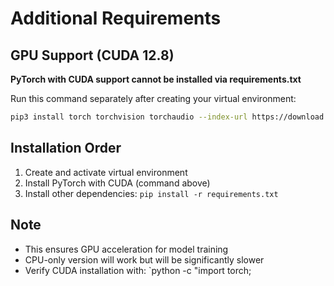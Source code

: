 # Additional Requirements

## GPU Support (CUDA 12.8)

**PyTorch with CUDA support cannot be installed via requirements.txt**

Run this command separately after creating your virtual environment:

```bash
pip3 install torch torchvision torchaudio --index-url https://download.pytorch.org/whl/cu128
```

## Installation Order

1. Create and activate virtual environment
2. Install PyTorch with CUDA (command above)
3. Install other dependencies: `pip install -r requirements.txt`

## Note
- This ensures GPU acceleration for model training
- CPU-only version will work but will be significantly slower
- Verify CUDA installation with: `python -c "import torch;
